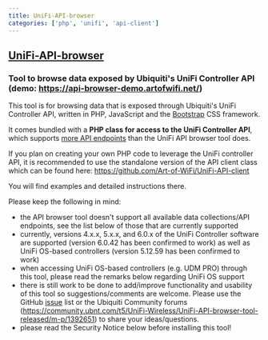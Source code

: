 ```yaml
---
title: UniFi-API-browser
categories: ['php', 'unifi', 'api-client']
---
```

## [UniFi-API-browser](https://github.com/Art-of-WiFi/UniFi-API-browser)

### Tool to browse data exposed by Ubiquiti's UniFi Controller API (demo: https://api-browser-demo.artofwifi.net/)


This tool is for browsing data that is exposed through Ubiquiti's UniFi Controller API, written in PHP, JavaScript and the [Bootstrap](http://getbootstrap.com/) CSS framework.

It comes bundled with a **PHP class for access to the UniFi Controller API**, which supports [more API endpoints](https://github.com/Art-of-WiFi/UniFi-API-client#methods-and-functions-supported) than the UniFi API browser tool does.

If you plan on creating your own PHP code to leverage the UniFi controller API, it is recommended to use the standalone version of the API client class which can be found here: https://github.com/Art-of-WiFi/UniFi-API-client

You will find examples and detailed instructions there.

Please keep the following in mind:

- the API browser tool doesn't support all available data collections/API endpoints, see the list below of those that are currently supported
- currently, versions 4.x.x, 5.x.x, and 6.0.x of the UniFi Controller software are supported (version 6.0.42 has been confirmed to work) as well as UniFi OS-based controllers (version 5.12.59 has been confirmed to work)
- when accessing UniFi OS-based controllers (e.g. UDM PRO) through this tool, please read the remarks below regarding UniFi OS support
- there is still work to be done to add/improve functionality and usability of this tool so suggestions/comments are welcome. Please use the GitHub [issue](https://github.com/Art-of-WiFi/UniFi-API-browser/issues) list or the Ubiquiti Community forums (https://community.ubnt.com/t5/UniFi-Wireless/UniFi-API-browser-tool-released/m-p/1392651) to share your ideas/questions.
- please read the Security Notice below before installing this tool!

